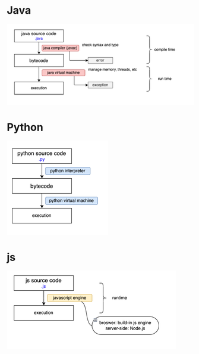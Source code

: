 # Java
![execution of java source code](execution_java.png)

# Python
![execution of python source code](execution_python.png)

# js
![execution of js source code](execution_js.png)
